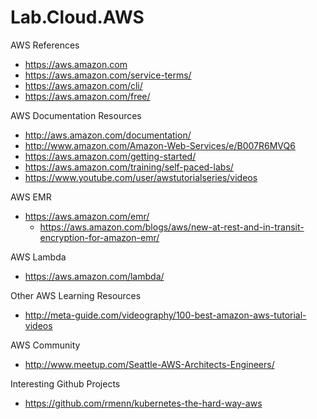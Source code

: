 # Lab.Cloud.AWS

AWS References  
* https://aws.amazon.com  
* https://aws.amazon.com/service-terms/
* https://aws.amazon.com/cli/
* https://aws.amazon.com/free/


AWS Documentation Resources
* http://aws.amazon.com/documentation/
* http://www.amazon.com/Amazon-Web-Services/e/B007R6MVQ6
* https://aws.amazon.com/getting-started/
* https://aws.amazon.com/training/self-paced-labs/
* https://www.youtube.com/user/awstutorialseries/videos  


AWS EMR
* https://aws.amazon.com/emr/
  * https://aws.amazon.com/blogs/aws/new-at-rest-and-in-transit-encryption-for-amazon-emr/


AWS Lambda
* https://aws.amazon.com/lambda/


Other AWS Learning Resources
* http://meta-guide.com/videography/100-best-amazon-aws-tutorial-videos


AWS Community
* http://www.meetup.com/Seattle-AWS-Architects-Engineers/ 


Interesting Github Projects
* https://github.com/rmenn/kubernetes-the-hard-way-aws
